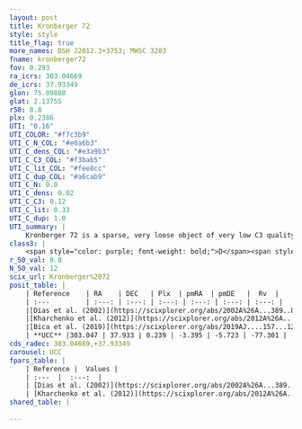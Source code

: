 ```yaml
---
layout: post
title: Kronberger 72
style: style
title_flag: true
more_names: DSH J2012.3+3753; MWSC 3283
fname: kronberger72
fov: 0.293
ra_icrs: 303.04669
de_icrs: 37.93349
glon: 75.09888
glat: 2.13755
r50: 8.8
plx: 0.2386
UTI: "0.16"
UTI_COLOR: "#f7c3b9"
UTI_C_N_COL: "#e0a6b3"
UTI_C_dens_COL: "#e3a9b3"
UTI_C_C3_COL: "#f3bab5"
UTI_C_lit_COL: "#fee8cc"
UTI_C_dup_COL: "#a6cab9"
UTI_C_N: 0.0
UTI_C_dens: 0.02
UTI_C_C3: 0.12
UTI_C_lit: 0.33
UTI_C_dup: 1.0
UTI_summary: |
    Kronberger 72 is a sparse, very loose object of very low C3 quality. It is poorly studied in the literature, with no articles listed in the last 6 years.<br><br><span style="color: #99180f; font-weight: bold;">Warning: </span>contains less than 25 stars with <i>P>0.5</i> estimated.
class3: |
    <span style="color: purple; font-weight: bold;">D</span><span style="color: red; font-weight: bold;">C</span>
r_50_val: 8.8
N_50_val: 12
scix_url: Kronberger%2072
posit_table: |
    | Reference    | RA    | DEC   | Plx  | pmRA  | pmDE   |  Rv  |
    | :---         | :---: | :---: | :---: | :---: | :---: | :---: |
    |[Dias et al. (2002)](https://scixplorer.org/abs/2002A%26A...389..871D) | 303.079 | 37.891 | -- | -2.99 | -0.08 | -- |
    |[Kharchenko et al. (2012)](https://scixplorer.org/abs/2012A%26A...543A.156K) | 303.082 | 37.88 | -- | -2.99 | -0.08 | -- |
    |[Bica et al. (2019)](https://scixplorer.org/abs/2019AJ....157...12B) | 303.077 | 37.892 | -- | -- | -- | -- |
    | **UCC** |303.047 | 37.933 | 0.239 | -3.395 | -5.723 | -77.301 | 
cds_radec: 303.04669,+37.93349
carousel: UCC
fpars_table: |
    | Reference |  Values |
    | :---  |  :---:  |
    | [Dias et al. (2002)](https://scixplorer.org/abs/2002A%26A...389..871D) | `E(B-V)=0.55, Dist=1055.0, Age=8.7` |
    | [Kharchenko et al. (2012)](https://scixplorer.org/abs/2012A%26A...543A.156K) | `e_bv=0.458, distance=1073, log_age=8.85` |
shared_table: |
    
---
```

